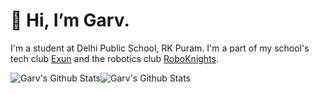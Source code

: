 # 👋 Hi, I’m Garv.


I'm a student at Delhi Public School, RK Puram. I'm a part of my school's tech club [Exun](https://exunclan.com/) and the robotics club [RoboKnights](https://roboknights.in).


<img  align="center" src="https://github-readme-stats.vercel.app/api?username=GarvJain03&&show_icons=true&count_private=true&hide_border=true&hide_title=true&theme=dracula" alt="Garv's Github Stats"><img align="center" src="https://github-readme-stats.vercel.app/api/top-langs/?username=GarvJain03&layout=compact&hide_border=true&theme=dracula" alt="Garv's Github Stats">
